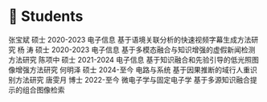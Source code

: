 # 🧑 Students

张宝斌    硕士  2020-2023    电子信息    基于语境关联分析的快速视频字幕生成方法研究
杨  涛    硕士  2020-2023    电子信息    基于多模态融合与知识增强的虚假新闻检测方法研究
陈项中    硕士  2021-2024    电子信息    基于知识融合和先验引导的低光照图像增强方法研究
何明泽    硕士  2024-至今    电路与系统   基于因果推断的域行人重识别方法研究
唐雯月    博士  2022-至今    微电子学与固定电子学    基于多源知识融合提示的组合图像检索
